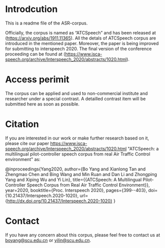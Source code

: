# Introdcution
This is a readme file of the ASR-corpus.

Officially, the corpus is named as “ATCSpeech” and has been released at (https://arxiv.org/abs/1911.11365). 
All the detals of ATCSpeech corpus are introduced in the mentioned paper. 
Moreover, the paper is being improved for submitting to interspeech 2020. 
The final version of the conference proceeding can be found at (https://www.isca-speech.org/archive/Interspeech_2020/abstracts/1020.html).


# Access perimit

The corpus can be applied and used to non-commercial institute and researcher under a special contrast.
A detailled contrast item will be submitted here as soon as possible.



# Citation

If you are interested in our work or make further research based on it, please cite our paper <https://www.isca-speech.org/archive/Interspeech_2020/abstracts/1020.html>
"ATCSpeech: a multilingual pilot-controller speech corpus from real Air Traffic Control environment" as:
  
  
  
@inproceedings{Yang2020,
  author={Bo Yang and Xianlong Tan and Zhengmao Chen and Bing Wang and Min Ruan and Dan Li and Zhongping Yang and Xiping Wu and Yi Lin},
  title={{ATCSpeech: A Multilingual Pilot-Controller Speech Corpus from Real Air Traffic Control Environment}},
  year=2020,
  booktitle={Proc. Interspeech 2020},
  pages={399--403},
  doi={10.21437/Interspeech.2020-1020},
  url={http://dx.doi.org/10.21437/Interspeech.2020-1020}
}

# Contact
If you have any concern about this corpus, please feel free to contact us at boyang@scu.edu.cn or yilin@scu.edu.cn.
